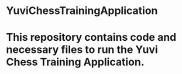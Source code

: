 # YuviChessTrainingApplication

# This repository contains code and necessary files to run the Yuvi Chess Training Application. 
